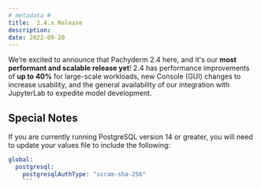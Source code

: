 ```yaml
---
# metadata # 
title:  2.4.x Release
description:
date: 2022-09-20
---
```


We’re excited to announce that Pachyderm 2.4 here, and it's our **most performant and scalable release yet**! 2.4 has performance improvements of **up to 40%** for large-scale workloads, new Console (GUI) changes to increase usability, and the general availability of our integration with JupyterLab to expedite model development.

## Special Notes

If you are currently running PostgreSQL version 14 or greater, you will need to update your values file to include the following:

```s
global:
  postgresql:
    postgresqlAuthType: "scram-sha-256"
    ```